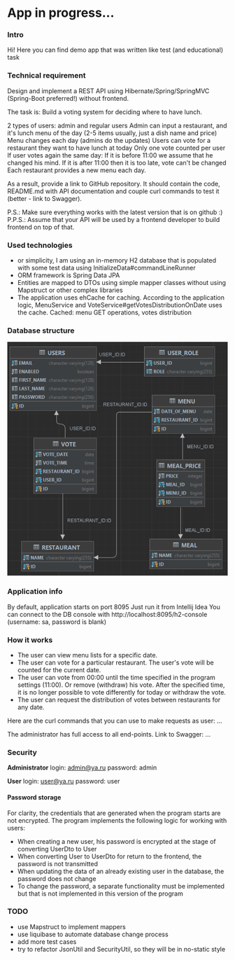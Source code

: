 # App in progress...

### Intro

Hi! Here you can find demo app that was written like test (and educational) task

### Technical requirement

Design and implement a REST API using Hibernate/Spring/SpringMVC (Spring-Boot preferred!) without frontend.

The task is: Build a voting system for deciding where to have lunch.

2 types of users: admin and regular users
Admin can input a restaurant, and it's lunch menu of the day (2-5 items usually, just a dish name and price)
Menu changes each day (admins do the updates)
Users can vote for a restaurant they want to have lunch at today
Only one vote counted per user
If user votes again the same day:
If it is before 11:00 we assume that he changed his mind.
If it is after 11:00 then it is too late, vote can't be changed
Each restaurant provides a new menu each day.

As a result, provide a link to GitHub repository. It should contain the code, README.md with API documentation and couple curl commands to test it (better - link to Swagger).

P.S.: Make sure everything works with the latest version that is on github :)
P.P.S.: Assume that your API will be used by a frontend developer to build frontend on top of that.

### Used technologies

- or simplicity, I am using an in-memory H2 database that is populated with some test data using InitializeData#commandLineRunner
- ORM framework is Spring Data JPA
- Entities are mapped to DTOs using simple mapper classes without using Mapstruct or other complex libraries
- The application uses ehCache for caching. According to the application logic, MenuService and VoteService#getVotesDistributionOnDate uses the cache. Cached: menu GET operations, votes distribution

### Database structure

![img.png](img.png)

### Application info

By default, application starts on port 8095
Just run it from Intellij Idea
You can connect to the DB console with http://localhost:8095/h2-console (username: sa, password is blank)

### How it works

- The user can view menu lists for a specific date.
- The user can vote for a particular restaurant. The user's vote will be counted for the current date. 
- The user can vote from 00:00 until the time specified in the program settings (11:00). Or remove (withdraw) his vote. After the specified time, it is no longer possible to vote differently for today or withdraw the vote.
- The user can request the distribution of votes between restaurants for any date.

Here are the curl commands that you can use to make requests as user:
...

The administrator has full access to all end-points. Link to Swagger: ...

### Security

**Administrator** login: admin@ya.ru password: admin

**User** login: user@ya.ru password: user

#### Password storage

For clarity, the credentials that are generated when the program starts are not encrypted.
The program implements the following logic for working with users:
- When creating a new user, his password is encrypted at the stage of converting UserDto to User
- When converting User to UserDto for return to the frontend, the password is not transmitted
- When updating the data of an already existing user in the database, the password does not change
- To change the password, a separate functionality must be implemented but that is not implemented in this version of the program

### TODO

- use Mapstruct to implement mappers
- use liquibase to automate database change process
- add more test cases
- try to refactor JsonUtil and SecurityUtil, so they will be in no-static style
